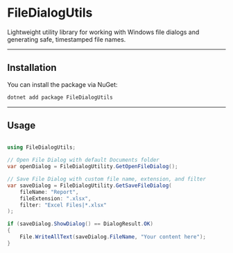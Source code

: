 ﻿# FileDialogUtils

Lightweight utility library for working with Windows file dialogs and generating safe, timestamped file names.

---

## Installation

You can install the package via NuGet:

```bash
dotnet add package FileDialogUtils
```
---

## Usage

```csharp

using FileDialogUtils;

// Open File Dialog with default Documents folder
var openDialog = FileDialogUtility.GetOpenFileDialog();

// Save File Dialog with custom file name, extension, and filter
var saveDialog = FileDialogUtility.GetSaveFileDialog(
    fileName: "Report",
    fileExtension: ".xlsx",
    filter: "Excel Files|*.xlsx"
);

if (saveDialog.ShowDialog() == DialogResult.OK)
{
    File.WriteAllText(saveDialog.FileName, "Your content here");
}
```
